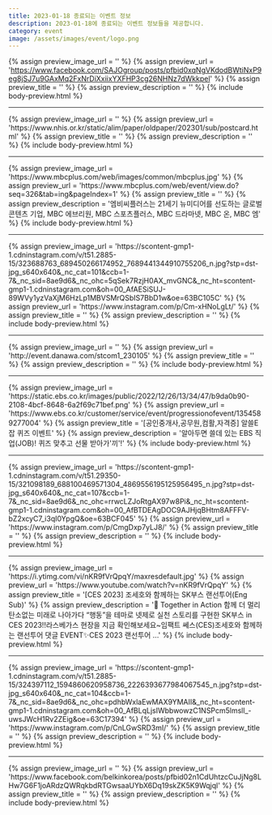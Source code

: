 ```yaml
---
title: 2023-01-18 종료되는 이벤트 정보
description: 2023-01-18에 종료되는 이벤트 정보들을 제공합니다.
category: event
image: /assets/images/event/logo.png
---
```

{% assign preview_image_url = '' %}
{% assign preview_url = 'https://www.facebook.com/SAJOgroup/posts/pfbid0xqNgVKdodBWtiNxP9eg8jSJ7u9GAxMq2FxNrDiXxiixYXFHP3cg26NHNz7dWkkpel' %}
{% assign preview_title = '' %}
{% assign preview_description = '' %}
{% include body-preview.html %}
<hr>{% assign preview_image_url = '' %}
{% assign preview_url = 'https://www.nhis.or.kr/static/alim/paper/oldpaper/202301/sub/postcard.html' %}
{% assign preview_title = '' %}
{% assign preview_description = '' %}
{% include body-preview.html %}
<hr>{% assign preview_image_url = 'https://www.mbcplus.com/web/images/common/mbcplus.jpg' %}
{% assign preview_url = 'https://www.mbcplus.com/web/event/view.do?seq=326&tab=ing&pageIndex=1' %}
{% assign preview_title = '' %}
{% assign preview_description = '엠비씨플러스는 21세기 뉴미디어를 선도하는 글로벌 콘텐츠 기업, MBC 에브리원, MBC 스포츠플러스, MBC 드라마넷, MBC 온, MBC 엠' %}
{% include body-preview.html %}
<hr>{% assign preview_image_url = 'https://scontent-gmp1-1.cdninstagram.com/v/t51.2885-15/323688763_689450266174952_7689441344910755206_n.jpg?stp=dst-jpg_s640x640&amp;_nc_cat=101&amp;ccb=1-7&amp;_nc_sid=8ae9d6&amp;_nc_ohc=5qSek7RzjH0AX_mvGNC&amp;_nc_ht=scontent-gmp1-1.cdninstagram.com&amp;oh=00_AfAESiSUJ-89WVy1yzVaXjM6HzLp1MBVSMrQSbIS7BbD1w&amp;oe=63BC105C' %}
{% assign preview_url = 'https://www.instagram.com/p/Cm-xHNoLgLt/' %}
{% assign preview_title = '' %}
{% assign preview_description = '' %}
{% include body-preview.html %}
<hr>{% assign preview_image_url = '' %}
{% assign preview_url = 'http://event.danawa.com/stcom1_230105' %}
{% assign preview_title = '' %}
{% assign preview_description = '' %}
{% include body-preview.html %}
<hr>{% assign preview_image_url = 'https://static.ebs.co.kr/images/public/2022/12/26/13/34/47/b9da0b90-2108-4bcf-8648-6a2f69c71bef.png' %}
{% assign preview_url = 'https://www.ebs.co.kr/customer/service/event/progressionofevent/1354589277004' %}
{% assign preview_title = '[공인중개사,공무원,컴활,자격증] 알쓸E잡 퀴즈 이벤트' %}
{% assign preview_description = '알아두면 쓸데 있는 EBS 직업(JOB)! 퀴즈 맞추고 선물 받아가&#039;끼&#039;!' %}
{% include body-preview.html %}
<hr>{% assign preview_image_url = 'https://scontent-gmp1-1.cdninstagram.com/v/t51.29350-15/321098189_688100469571304_4869556195125956495_n.jpg?stp=dst-jpg_s640x640&amp;_nc_cat=107&amp;ccb=1-7&amp;_nc_sid=8ae9d6&amp;_nc_ohc=rrwcLZJoRtgAX97w8Pi&amp;_nc_ht=scontent-gmp1-1.cdninstagram.com&amp;oh=00_AfBTDEAgDOC9AJHjqBHtm8AFFFV-bZ2xcyC7_i3qI0YpgQ&amp;oe=63BCF045' %}
{% assign preview_url = 'https://www.instagram.com/p/CmgDxp7yLJ8/' %}
{% assign preview_title = '' %}
{% assign preview_description = '' %}
{% include body-preview.html %}
<hr>{% assign preview_image_url = 'https://i.ytimg.com/vi/nKR9fVrQpqY/maxresdefault.jpg' %}
{% assign preview_url = 'https://www.youtube.com/watch?v=nKR9fVrQpqY' %}
{% assign preview_title = '[CES 2023] 조세호와 함께하는 SK부스 랜선투어(Eng Sub)' %}
{% assign preview_description = '🧭 Together in Action 함께 더 멀리 탄소없는 미래로 나아가다 “행동”을 테마로 넷제로 실천 스토리를 구현한 SK부스 in CES 2023!!라스베가스 현장을 지금 확인해보세요~임팩트 쎄스(CES)조세호와 함께하는 랜선투어 댓글 EVENT✨CES 2023 랜선투어 ...' %}
{% include body-preview.html %}
<hr>{% assign preview_image_url = 'https://scontent-gmp1-1.cdninstagram.com/v/t51.2885-15/324397112_1594860620958736_2226393677984067545_n.jpg?stp=dst-jpg_s640x640&amp;_nc_cat=104&amp;ccb=1-7&amp;_nc_sid=8ae9d6&amp;_nc_ohc=pdhbWxlaEwMAX9YMAII&amp;_nc_ht=scontent-gmp1-1.cdninstagram.com&amp;oh=00_AfBLqLjsIWbbwowzC1NSPcm5lmsll_-uwsJWcH1Rv2ZEig&amp;oe=63C17394' %}
{% assign preview_url = 'https://www.instagram.com/p/CnLGwSRD3mI/' %}
{% assign preview_title = '' %}
{% assign preview_description = '' %}
{% include body-preview.html %}
<hr>{% assign preview_image_url = '' %}
{% assign preview_url = 'https://www.facebook.com/belkinkorea/posts/pfbid02n1CdUhtzcCuJjNg8LHw7G6F1joARdzQWRqkbdRTGwsaaUYbX6Dq19skZK5K9Wqjql' %}
{% assign preview_title = '' %}
{% assign preview_description = '' %}
{% include body-preview.html %}